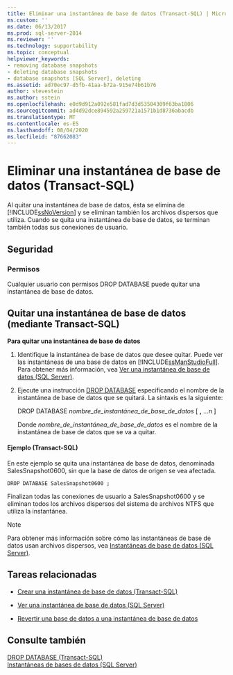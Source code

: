 ```yaml
---
title: Eliminar una instantánea de base de datos (Transact-SQL) | Microsoft Docs
ms.custom: ''
ms.date: 06/13/2017
ms.prod: sql-server-2014
ms.reviewer: ''
ms.technology: supportability
ms.topic: conceptual
helpviewer_keywords:
- removing database snapshots
- deleting database snapshots
- database snapshots [SQL Server], deleting
ms.assetid: ad70ec97-d5fb-41aa-b72a-915e74b61b76
author: stevestein
ms.author: sstein
ms.openlocfilehash: e0d9d912a092e581fad7d3d53504309f63ba1806
ms.sourcegitcommit: ad4d92dce894592a259721a1571b1d8736abacdb
ms.translationtype: MT
ms.contentlocale: es-ES
ms.lasthandoff: 08/04/2020
ms.locfileid: "87662083"
---
```

# <a name="drop-a-database-snapshot-transact-sql"></a>Eliminar una instantánea de base de datos (Transact-SQL)
  Al quitar una instantánea de base de datos, ésta se elimina de [!INCLUDE[ssNoVersion](../../includes/ssnoversion-md.md)] y se eliminan también los archivos dispersos que utiliza. Cuando se quita una instantánea de base de datos, se terminan también todas sus conexiones de usuario.  
  
## <a name="security"></a>Seguridad  
  
###  <a name="permissions"></a><a name="Permissions"></a> Permisos  
 Cualquier usuario con permisos DROP DATABASE puede quitar una instantánea de base de datos.  
  
##  <a name="how-to-drop-a-database-snapshot-using-transact-sql"></a><a name="TsqlProcedure"></a> Quitar una instantánea de base de datos (mediante Transact-SQL)  
 **Para quitar una instantánea de base de datos**  
  
1.  Identifique la instantánea de base de datos que desee quitar. Puede ver las instantáneas de una base de datos en [!INCLUDE[ssManStudioFull](../../includes/ssmanstudiofull-md.md)]. Para obtener más información, vea [Ver una instantánea de base de datos &#40;SQL Server&#41;](view-a-database-snapshot-sql-server.md).  
  
2.  Ejecute una instrucción [DROP DATABASE](/sql/t-sql/statements/drop-database-audit-specification-transact-sql) especificando el nombre de la instantánea de base de datos que se quitará. La sintaxis es la siguiente:  
  
     DROP DATABASE *nombre_de_instantánea_de_base_de_datos* [ **,** ...*n* ]  
  
     Donde *nombre_de_instantánea_de_base_de_datos* es el nombre de la instantánea de base de datos que se va a quitar.  
  
####  <a name="example-transact-sql"></a><a name="TsqlExample"></a> Ejemplo (Transact-SQL)  
 En este ejemplo se quita una instantánea de base de datos, denominada SalesSnapshot0600, sin que la base de datos de origen se vea afectada.  
  
```  
DROP DATABASE SalesSnapshot0600 ;  
```  
  
 Finalizan todas las conexiones de usuario a SalesSnapshot0600 y se eliminan todos los archivos dispersos del sistema de archivos NTFS que utiliza la instantánea.  
  
> [!NOTE]  
>  Para obtener más información sobre cómo las instantáneas de base de datos usan archivos dispersos, vea [Instantáneas de base de datos &#40;SQL Server&#41;](database-snapshots-sql-server.md).  
  
##  <a name="related-tasks"></a><a name="RelatedTasks"></a> Tareas relacionadas  
  
-   [Crear una instantánea de base de datos &#40;Transact-SQL&#41;](create-a-database-snapshot-transact-sql.md)  
  
-   [Ver una instantánea de base de datos &#40;SQL Server&#41;](view-a-database-snapshot-sql-server.md)  
  
-   [Revertir una base de datos a una instantánea de base de datos](revert-a-database-to-a-database-snapshot.md)  
  

  
## <a name="see-also"></a>Consulte también  
 [DROP DATABASE &#40;Transact-SQL&#41;](/sql/t-sql/statements/drop-database-audit-specification-transact-sql)   
 [Instantáneas de bases de datos &#40;SQL Server&#41;](database-snapshots-sql-server.md)  
  
  
